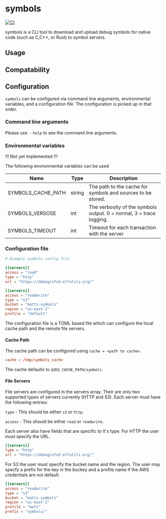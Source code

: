 # symbols

[![CI](https://github.com/schultetwin1/symbols/actions/workflows/CI.yml/badge.svg)](https://github.com/schultetwin1/symbols/actions/workflows/CI.yml)

symbols is a CLI tool to download and upload debug symbols for native code
(such as C,C++, or Rust) to symbol servers.

## Usage

## Compatability

## Configuration

`symbols` can be configured via command line arguments, environmental
variables, and a configuration file. The configuration is picked up in that
order.

### Command line arguments

Please use `--help` to see the command line arguments.

### Environmental variables

!!! Not yet implemented !!!

The following environmental variables can be used

| Name                | Type   | Description                                                         |
|---------------------|--------|---------------------------------------------------------------------|
| SYMBOLS_CACHE_PATH  | string | The path to the cache for symbols and sources to be stored.         |
| SYMBOLS_VERSOSE     | int    | The verbosity of the symbols output. 0 = normal, 3 = trace logging. |
| SYMBOLS_TIMEOUT     | int    | Timeout for each transaction with the server                        |

### Configuration file

```toml
# Example symbols config file

[[servers]]
access = "read"
type = "http"
url = "https://debuginfod.elfutils.org/"

[[servers]]
access = "readwrite"
type = "s3"
bucket = "matts-symbols"
region = "us-east-2"
profile = "default"
```

The configuration file is a TOML based file which can configure the local
cache path and the remote file servers.

#### Cache Path

The cache path can be configured using `cache = <path to cache>`.

```toml
cache = /tmp/symbols_cache
```

The cache defaults to `$XDG_CACHE_PATH/symbols`.

#### File Servers

File servers are configured in the servers array. Their are only two
supported types of servers currently (HTTP and S3). Each server must have the
following entries:

`type` - This should be either `s3` or `http`.

`access` - This should be either `read` or `readwrite`.

Each server also have fields that are specific to it's type. For HTTP the user must specify the URL.

```toml
[[servers]]
type = "http"
url = "https://debuginfod.elfutils.org/"
```

For S3 the user must specify the bucket name and the region. The user may
specfy a prefix for the key in the buckey and a profile name if the AWS
credentials are not default.

```toml
[[servers]]
access = "readwrite"
type = "s3"
bucket = "matts-symbols"
region = "us-east-2"
profile = "matt"
prefix = "symbols/"
```